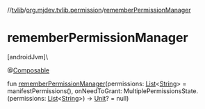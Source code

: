 //[tvlib](../../index.md)/[org.mjdev.tvlib.permission](index.md)/[rememberPermissionManager](remember-permission-manager.md)

# rememberPermissionManager

[androidJvm]\

@[Composable](https://developer.android.com/reference/kotlin/androidx/compose/runtime/Composable.html)

fun [rememberPermissionManager](remember-permission-manager.md)(permissions: [List](https://kotlinlang.org/api/latest/jvm/stdlib/kotlin.collections/-list/index.html)&lt;[String](https://kotlinlang.org/api/latest/jvm/stdlib/kotlin/-string/index.html)&gt; = manifestPermissions(), onNeedToGrant: MultiplePermissionsState.(permissions: [List](https://kotlinlang.org/api/latest/jvm/stdlib/kotlin.collections/-list/index.html)&lt;[String](https://kotlinlang.org/api/latest/jvm/stdlib/kotlin/-string/index.html)&gt;) -&gt; [Unit](https://kotlinlang.org/api/latest/jvm/stdlib/kotlin/-unit/index.html)? = null)
